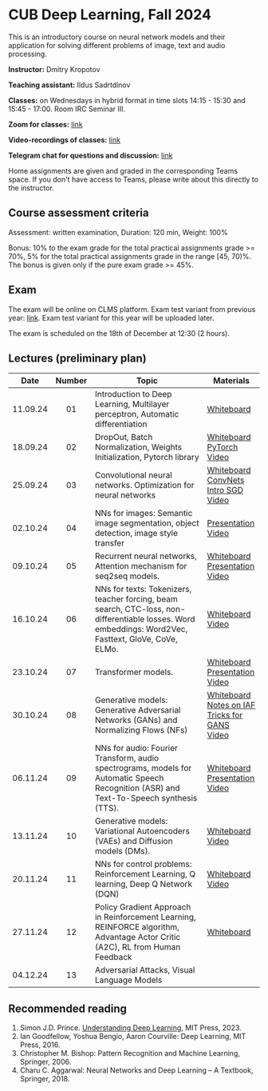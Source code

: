 # CUB Deep Learning, Fall 2024

This is an introductory course on neural network models and their application for solving different problems of image, text and audio processing.

**Instructor:** Dmitry Kropotov

**Teaching assistant:** Ildus Sadrtdinov

**Classes:** on Wednesdays in hybrid format in time slots 14:15 - 15:30 and 15:45 - 17:00. Room IRC Seminar III.

**Zoom for classes:** [link](https://constructor-university.zoom-x.de/j/67032866511?pwd=w6hl3tWoFa0alovM4xSW701J4lvTUf.1)

**Video-recordings of classes:** [link](https://www.youtube.com/playlist?list=PLmdhHuaoylaFWhqfL-tF6Dwdp0fT2TYJL)

**Telegram chat for questions and discussion:** [link](https://t.me/+CoIdXcql7a5mMzNi)

Home assignments are given and graded in the corresponding Teams space. If you don't have access to Teams, please write about this directly to the instructor.

## Course assessment criteria

Assessment: written examination, Duration: 120 min, Weight: 100%

Bonus: 10% to the exam grade for the total practical assignments grade >= 70%, 5% for the total practical assignments grade in the range [45, 70)%. The bonus is given only if the pure exam grade >= 45%.

## Exam

The exam will be online on CLMS platform. Exam test variant from previous year: [link](Materials/test_exam.pdf). Exam test variant for this year will be uploaded later.

The exam is scheduled on the 18th of December at 12:30 (2 hours).

## Lectures (preliminary plan)

| Date | Number | Topic | Materials |
| :---: | :---: | --- | --- |
| 11.09.24  | 01  | Introduction to Deep Learning, Multilayer perceptron, Automatic differentiation  | [Whiteboard](Materials/DL01.pdf)  |
| 18.09.24  | 02  | DropOut, Batch Normalization, Weights Initialization, Pytorch library    | [Whiteboard](Materials/DL02.pdf)<br> [PyTorch](Materials/pytorch.pptx)<br> [Video](https://youtu.be/If1I9HM3h9o)  |
| 25.09.24  | 03  | Convolutional neural networks. Optimization for neural networks | [Whiteboard](Materials/DL03.pdf)<br> [ConvNets](Materials/convnets.pptx)<br> [Intro SGD](Materials/Intro_SGD.pdf)<br> [Video](https://youtu.be/shzYsnA_hRU)  |
| 02.10.24  | 04  | NNs for images: Semantic image segmentation, object detection, image style transfer  | [Presentation](Materials/segmentation_detection_st.pptx)<br> [Video](https://youtu.be/VNwCI-amGcc) |
| 09.10.24  | 05  | Recurrent neural networks, Attention mechanism for seq2seq models.   | [Whiteboard](Materials/DL05.pdf)<br> [Presentation](Materials/rnns.pptx)<br> [Video](https://youtu.be/NJUDAhydMXk)  | 
| 16.10.24  | 06  | NNs for texts: Tokenizers, teacher forcing, beam search, CTC-loss, non-differentiable losses. Word embeddings: Word2Vec, Fasttext, GloVe, CoVe, ELMo. | [Whiteboard](Materials/DL06.pdf)<br> [Video](https://youtu.be/WgcwWyLycPo) |
| 23.10.24  | 07  | Transformer models. | [Whiteboard](Materials/DL07.pdf)<br> [Presentation](Materials/transformer.pptx)<br> [Video](https://youtu.be/FK3AFos_Zno)  |
| 30.10.24  | 08  | Generative models: Generative Adversarial Networks (GANs) and Normalizing Flows (NFs) | [Whiteboard](Materials/DL08.pdf)<br> [Notes on IAF](Materials/IAF_notes.pdf)<br> [Tricks for GANS](https://github.com/soumith/ganhacks)<br> [Video](https://youtu.be/j-RNZ3BAk_0)|
| 06.11.24  | 09  | NNs for audio: Fourier Transform, audio spectrograms, models for Automatic Speech Recognition (ASR) and Text-To-Speech synthesis (TTS).  | [Whiteboard](Materials/DL09.pdf)<br> [Presentation](Materials/audio_models.pptx)<br> [Video](https://youtu.be/jWXibU8a1Uw)  |
| 13.11.24  | 10  | Generative models: Variational Autoencoders (VAEs) and Diffusion models (DMs). | [Whiteboard](Materials/DL10.pdf)<br> [Video](https://youtu.be/R6EwSx7oxCM)  |
| 20.11.24  | 11  | NNs for control problems: Reinforcement Learning, Q learning, Deep Q Network (DQN)  | [Whiteboard](Materials/DL11.pdf)<br> [Video](https://youtu.be/K32bpTCUISM)  |
| 27.11.24  | 12  | Policy Gradient Approach in Reinforcement Learning, REINFORCE algorithm, Advantage Actor Critic (A2C), RL from Human Feedback | [Whiteboard](Materials/DL12.pdf)  |
| 04.12.24  | 13  | Adversarial Attacks, Visual Language Models

## Recommended reading
1. Simon J.D. Prince. [Understanding Deep Learning](https://udlbook.github.io/udlbook/), MIT Press, 2023. 
1. Ian Goodfellow, Yoshua Bengio, Aaron Courville: Deep Learning, MIT Press, 2016.
1. Christopher M. Bishop: Pattern Recognition and Machine Learning, Springer, 2006.
1. Charu C. Aggarwal: Neural Networks and Deep Learning – A Textbook, Springer, 2018.
